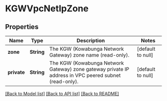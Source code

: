 # KGWVpcNetIpZone
## Properties

| Name | Type | Description | Notes |
|------------ | ------------- | ------------- | -------------|
| **zone** | **String** | The KGW (Kowabunga Network Gateway) zone name (read-only). | [default to null] |
| **private** | **String** | The KGW (Kowabunga Network Gateway) zone gateway private IP address in VPC peered subnet  (read-only). | [default to null] |

[[Back to Model list]](../README.md#documentation-for-models) [[Back to API list]](../README.md#documentation-for-api-endpoints) [[Back to README]](../README.md)


